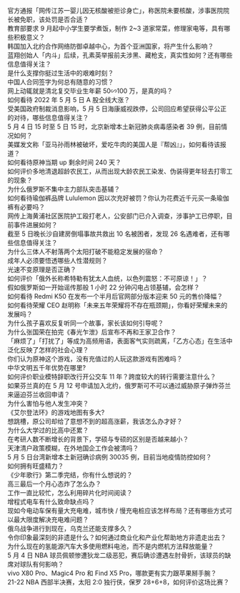 官方通报「网传江苏一婴儿因无核酸被拒诊身亡」，称医院未要核酸，涉事医院院长被免职，该处罚是否合适？  
教育部要求 9 月起中小学生要学煮饭，制作 2~3 道家常菜，修理家电等，具有哪些积极意义？  
韩国加入北约合作网络防御卓越中心，为首个亚洲国家，将产生什么影响？  
蓝翔创始人「内斗」后续，孔素英举报前夫涉黑、藏枪支，真实性如何？还有哪些信息值得关注？  
是什么支撑你挺过生活中的艰难时刻？  
中国人合同签字为何总有随意的习惯？  
网上动辄就是清北复交毕业生年薪 50∽100 万，是真的吗？  
如何看待 2022 年 5 月 5 日 A 股全线大涨？  
受美国政府制裁消息影响，5 月 5 日海康威视跌停，公司回应希望获得公平公正的对待，哪些信息值得关注？  
5 月 4 日 15 时至 5 日 15 时，北京新增本土新冠肺炎病毒感染者 39 例，目前情况如何？  
美媒发文称「亚马孙雨林被破坏，爱吃牛肉的美国人是『帮凶』」，如何看待该报道？  
如何看待原神当期 up 剩余时间 240 天？  
如何评价多地清退超龄农民工，从而出现大龄农民工染发、伪装得更年轻去打零工的现象？  
为什么俄罗斯不集中主力部队突击基辅？  
如何看待瑜伽裤品牌 Lululemon 因以次充好被罚？你认为花费近千元买一条瑜伽裤有必要吗？  
网传上海黄浦社区医院护工殴打老人，公安部门已介入调查，涉事护工已停职，目前事件进展如何？  
截至 5 日晚长沙自建房倒塌事故共救出 10 名被困者，发现 26 名遇难者，还有哪些信息值得关注？  
为什么三体人不射落两个太阳打破不能稳定发展的宿命？  
成年人必须要悟透哪些人性潜规则？  
光速不变原理是否正确？  
如何评价「俄外长称希特勒有犹太人血统，以色列震怒：不可原谅！」？  
假如俄罗斯如一开始谣传那般 1 小时 22 分钟闪电占领基辅，会怎样？  
如何看待 Redmi K50 在发布一个半月后官网部分版本迎来 50 元的售价降幅？  
如何看待荣耀 CEO 赵明称「未来五年荣耀将不存在瓶颈期」，你看好荣耀未来的发展吗？  
为什么孩子喜欢反复听同一个故事，家长该如何引导呢？  
为什么张国荣在拍完《春光乍泄》后宣布不再和王家卫合作？  
「麻烦了」「打扰了」等成为高频用语，表面客气实则疏离，「乙方心态」在生活中泛化反映了怎样的社会心理？  
你们认为原神这个游戏，没有充值过的人玩这款游戏有困难吗？  
中华文明五千年优势在哪里?  
如何评价职业模特辞职改行开公交车 11 年？跨度较大的转行需要注意什么？  
如果芬兰真的在 5 月 12 号申请加入北约，俄罗斯可不可以通过威胁原子弹炸芬兰来逼迫芬兰收回申请？  
为什么害怕与他人发生冲突？  
《艾尔登法环》的游戏地图有多大?  
想跳槽，原公司却给了意想不到的超高涨薪，我该怎么办才好？  
为什么大学过的比高中还累？  
在考研人数不断增长的背景下，学硕与专硕的区别是否越来越小？  
天津清户政策模糊，在外地国企工作会被清吗？  
5 月 5 日台湾新增本土新冠确诊病例 30035 例，目前当地疫情防控如何？  
如何拥有旺盛精力？  
《少年歌行》第二季完结，你有什么想说的？  
高三最后一个月心态炸了怎么办？  
工作一直比较忙，怎么利用碎片化时间阅读？  
增程式电车有什么致命缺点吗？  
现如今电动车保有量大充电难，城市快 / 慢充电桩应该怎样布局？还有哪些方式可以最大限度解决充电难问题？  
俄乌战争进行到现在，乌克兰还能支撑多久？  
令你印象最深刻的非遗是什么？如何通过商业化和产业化帮助地方非遗走出去？  
为什么现在的氢能源汽车大多使用燃料电池，而不是内燃机方法释放能量？  
5 月 4 日 NBA 球员佩顿惨遭狄龙二级恶犯，赛后确诊遭遇左肘骨折，该球员的缺席对球队有何影响？  
vivo X80 Pro、Magic4 Pro 和 Find X5 Pro，哪款更有实力跟苹果掰手腕？  
21-22 NBA 西部半决赛，太阳 2:0 独行侠，保罗 28+6+8，如何评价这场比赛？  

